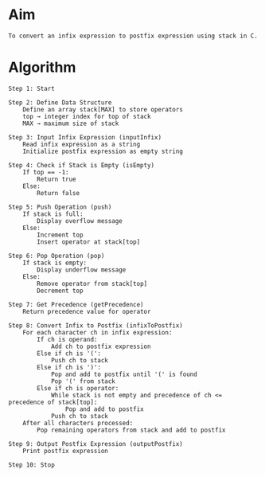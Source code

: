 
# Aim

    To convert an infix expression to postfix expression using stack in C.

# Algorithm

    Step 1: Start

    Step 2: Define Data Structure
        Define an array stack[MAX] to store operators
        top → integer index for top of stack
        MAX → maximum size of stack

    Step 3: Input Infix Expression (inputInfix)
        Read infix expression as a string
        Initialize postfix expression as empty string

    Step 4: Check if Stack is Empty (isEmpty)
        If top == -1:
            Return true
        Else:
            Return false

    Step 5: Push Operation (push)
        If stack is full:
            Display overflow message
        Else:
            Increment top
            Insert operator at stack[top]

    Step 6: Pop Operation (pop)
        If stack is empty:
            Display underflow message
        Else:
            Remove operator from stack[top]
            Decrement top

    Step 7: Get Precedence (getPrecedence)
        Return precedence value for operator

    Step 8: Convert Infix to Postfix (infixToPostfix)
        For each character ch in infix expression:
            If ch is operand:
                Add ch to postfix expression
            Else if ch is '(': 
                Push ch to stack
            Else if ch is ')':
                Pop and add to postfix until '(' is found
                Pop '(' from stack
            Else if ch is operator:
                While stack is not empty and precedence of ch <= precedence of stack[top]:
                    Pop and add to postfix
                Push ch to stack
        After all characters processed:
            Pop remaining operators from stack and add to postfix

    Step 9: Output Postfix Expression (outputPostfix)
        Print postfix expression

    Step 10: Stop
